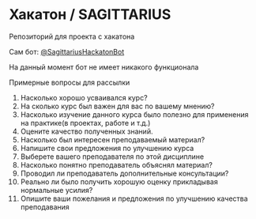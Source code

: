 # Хакатон / SAGITTARIUS
Репозиторий для проекта с хакатона

Сам бот: [@SagittariusHackatonBot](https://t.me/SagittariusHackatonBot)

На данный момент бот не имеет никакого функционала

Примерные вопросы для рассылки
1) Насколько хорошо усваивался курс?
2) На сколько курс был важен для вас по вашему мнению?
3) Насколько изучение данного курса было полезно для применения на практике(в проектах, работе и т.д.)
4) Оцените качество полученных знаний.
5) Насколько был интересен преподаваемый материал?
6) Напишите свои предложения по улучшению курса
7) Выберете вашего преподавателя по этой дисциплине
8) Насколько понятно преподаватель объяснял материал?
9) Проводил ли преподаватель дополнительные консультации?
10) Реально ли было получить хорошую оценку прикладывая нормальные усилия?
11) Опишите ваши пожелания и предложения по улучшению качества преподавания
